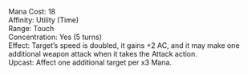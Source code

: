 Mana Cost: 18  
Affinity: Utility (Time)  
Range: Touch  
Concentration: Yes (5 turns)  
Effect: Target’s speed is doubled, it gains +2 AC, and it may make one additional weapon attack when it takes the Attack action.  
Upcast: Affect one additional target per x3 Mana.